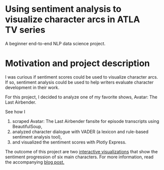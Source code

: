 # Using sentiment analysis to visualize character arcs in ATLA TV series
A beginner end-to-end NLP data science project.

# Motivation and project description
I was curious if sentiment scores could be used to visualize character arcs. If so, sentiment analysis could be used to help writers evaluate character development in their work.

For this project, I decided to analyze one of my favorite shows, Avatar: The Last Airbender.

See how I
1) scraped Avatar: The Last Airbender fansite for episode transcripts using BeautifulSoup,
2) analyzed character dialogue with VADER (a lexicon and rule-based sentiment analysis tool),
3) and visualized the sentiment scores with Plotly Express.

The outcome of this project are two [interactive visualizations](https://plotly.com/~ritakalach/4/) that show the sentiment progression of six main characters. For more information, read the accompanying [blog post.](https://medium.com/data-comet/atla-sentiment-analysis-43f26edddad2)

